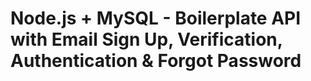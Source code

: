 # Node.js + MySQL - Boilerplate API with Email Sign Up, Verification, Authentication & Forgot Password


